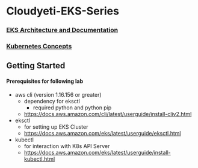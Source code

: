 # Cloudyeti-EKS-Series

### [EKS Architecture and Documentation](https://github.com/Cloud-Yeti/Cloudyeti-EKS-Series/blob/main/EKS_documentation.md)
### [Kubernetes Concepts](https://github.com/Cloud-Yeti/Cloudyeti-EKS-Series/blob/main/concept.md)

## Getting Started

#### Prerequisites for following lab
  * aws cli (version 1.16.156 or greater)
    * dependency for eksctl
      * required python and python pip
    * https://docs.aws.amazon.com/cli/latest/userguide/install-cliv2.html
  * eksctl
    * for setting up EKS Cluster
    * https://docs.aws.amazon.com/eks/latest/userguide/eksctl.html
  * kubectl 
    * for interaction with K8s API Server
    * https://docs.aws.amazon.com/eks/latest/userguide/install-kubectl.html
